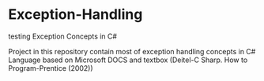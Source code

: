 # Exception-Handling
testing Exception Concepts in C#

Project in this repository contain most of exception handling concepts in C# Language based on Microsoft DOCS and textbox 
(Deitel-C Sharp. How to Program-Prentice (2002))
